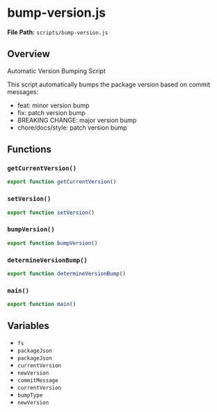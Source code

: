 # bump-version.js

**File Path:** `scripts/bump-version.js`

## Overview

Automatic Version Bumping Script

This script automatically bumps the package version based on commit messages:
- feat: minor version bump
- fix: patch version bump  
- BREAKING CHANGE: major version bump
- chore/docs/style: patch version bump

## Functions

### `getCurrentVersion()`

```typescript
export function getCurrentVersion()
```

### `setVersion()`

```typescript
export function setVersion()
```

### `bumpVersion()`

```typescript
export function bumpVersion()
```

### `determineVersionBump()`

```typescript
export function determineVersionBump()
```

### `main()`

```typescript
export function main()
```

## Variables

- `fs`
- `packageJson`
- `packageJson`
- `currentVersion`
- `newVersion`
- `commitMessage`
- `currentVersion`
- `bumpType`
- `newVersion`

